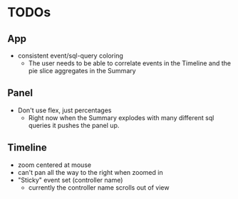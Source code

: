 # TODOs

## App

- consistent event/sql-query coloring
  - The user needs to be able to correlate events in the Timeline and the pie slice aggregates in the Summary

## Panel

- Don't use flex, just percentages
  - Right now when the Summary explodes with many different sql queries it pushes
    the panel up.

## Timeline

- zoom centered at mouse
- can't pan all the way to the right when zoomed in
- "Sticky" event set (controller name)
  - currently the controller name scrolls out of view
